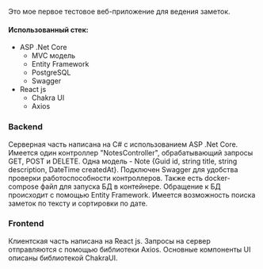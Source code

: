Это мое первое тестовое веб-приложение для ведения заметок. 
#### Использованный стек:
- ASP .Net Core
  - MVC модель
  - Entity Framework
  - PostgreSQL
  - Swagger
- React js
  - Chakra UI
  - Axios

### Backend
Серверная часть написана на C# с использованием ASP .Net Core. 
Имеется один контроллер "NotesController", обрабатывающий запросы GET, POST и DELETE.
Одна модель - Note {Guid id, string title, string description, DateTime createdAt}.
Подключен Swagger для удобства проверки работоспособности контроллеров.
Также есть docker-compose файл для запуска БД в контейнере. Обращение к БД происходит с помощью Entity Framework.
Имеется возможность поиска заметок по тексту и сортировки по дате.

### Frontend
Клиентская часть написана на React js.
Запросы на сервер отправляются с помощью библиотеки Axios.
Основные компоненты UI описаны библиотекой ChakraUI.
